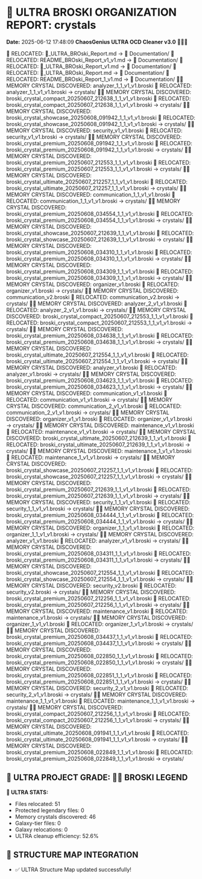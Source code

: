 # 🌌 ULTRA BROSKI ORGANIZATION REPORT: crystals
**Date:** 2025-06-12 17:48:09
**ChaosGenius ULTRA OCD Cleaner v3.0** 🧠💜🌌

📁 RELOCATED: 🌌_ULTRA_BROski_Report.md → 📝 Documentation/
📁 RELOCATED: README_BROski_Report_v1_v1.md → 📝 Documentation/
📁 RELOCATED: 🌌_ULTRA_BROski_Report_v1.md → 📝 Documentation/
📁 RELOCATED: 🌌_ULTRA_BROski_Report.md → 📝 Documentation/
📁 RELOCATED: README_BROski_Report_1_v1.md → 📝 Documentation/
💎✨ MEMORY CRYSTAL DISCOVERED: analyzer_1_1_v1_v1.broski
📁 RELOCATED: analyzer_1_1_v1_v1.broski → crystals/
💎✨ MEMORY CRYSTAL DISCOVERED: broski_crystal_compact_20250607_212638_1_1_v1_v1.broski
📁 RELOCATED: broski_crystal_compact_20250607_212638_1_1_v1_v1.broski → crystals/
💎✨ MEMORY CRYSTAL DISCOVERED: broski_crystal_showcase_20250608_091942_1_1_v1_v1.broski
📁 RELOCATED: broski_crystal_showcase_20250608_091942_1_1_v1_v1.broski → crystals/
💎✨ MEMORY CRYSTAL DISCOVERED: security_v1_v1.broski
📁 RELOCATED: security_v1_v1.broski → crystals/
💎✨ MEMORY CRYSTAL DISCOVERED: broski_crystal_premium_20250608_091942_1_1_v1_v1.broski
📁 RELOCATED: broski_crystal_premium_20250608_091942_1_1_v1_v1.broski → crystals/
💎✨ MEMORY CRYSTAL DISCOVERED: broski_crystal_premium_20250607_212553_1_1_v1_v1.broski
📁 RELOCATED: broski_crystal_premium_20250607_212553_1_1_v1_v1.broski → crystals/
💎✨ MEMORY CRYSTAL DISCOVERED: broski_crystal_ultimate_20250607_212257_1_1_v1_v1.broski
📁 RELOCATED: broski_crystal_ultimate_20250607_212257_1_1_v1_v1.broski → crystals/
💎✨ MEMORY CRYSTAL DISCOVERED: communication_1_1_v1_v1.broski
📁 RELOCATED: communication_1_1_v1_v1.broski → crystals/
💎✨ MEMORY CRYSTAL DISCOVERED: broski_crystal_premium_20250608_034554_1_1_v1_v1.broski
📁 RELOCATED: broski_crystal_premium_20250608_034554_1_1_v1_v1.broski → crystals/
💎✨ MEMORY CRYSTAL DISCOVERED: broski_crystal_showcase_20250607_212639_1_1_v1_v1.broski
📁 RELOCATED: broski_crystal_showcase_20250607_212639_1_1_v1_v1.broski → crystals/
💎✨ MEMORY CRYSTAL DISCOVERED: broski_crystal_premium_20250608_034310_1_1_v1_v1.broski
📁 RELOCATED: broski_crystal_premium_20250608_034310_1_1_v1_v1.broski → crystals/
💎✨ MEMORY CRYSTAL DISCOVERED: broski_crystal_premium_20250608_034309_1_1_v1_v1.broski
📁 RELOCATED: broski_crystal_premium_20250608_034309_1_1_v1_v1.broski → crystals/
💎✨ MEMORY CRYSTAL DISCOVERED: organizer_v1.broski
📁 RELOCATED: organizer_v1.broski → crystals/
💎✨ MEMORY CRYSTAL DISCOVERED: communication_v2.broski
📁 RELOCATED: communication_v2.broski → crystals/
💎✨ MEMORY CRYSTAL DISCOVERED: analyzer_2_v1_v1.broski
📁 RELOCATED: analyzer_2_v1_v1.broski → crystals/
💎✨ MEMORY CRYSTAL DISCOVERED: broski_crystal_compact_20250607_212553_1_1_v1_v1.broski
📁 RELOCATED: broski_crystal_compact_20250607_212553_1_1_v1_v1.broski → crystals/
💎✨ MEMORY CRYSTAL DISCOVERED: broski_crystal_premium_20250608_034638_1_1_v1_v1.broski
📁 RELOCATED: broski_crystal_premium_20250608_034638_1_1_v1_v1.broski → crystals/
💎✨ MEMORY CRYSTAL DISCOVERED: broski_crystal_ultimate_20250607_212554_1_1_v1_v1.broski
📁 RELOCATED: broski_crystal_ultimate_20250607_212554_1_1_v1_v1.broski → crystals/
💎✨ MEMORY CRYSTAL DISCOVERED: analyzer_v1.broski
📁 RELOCATED: analyzer_v1.broski → crystals/
💎✨ MEMORY CRYSTAL DISCOVERED: broski_crystal_premium_20250608_034623_1_1_v1_v1.broski
📁 RELOCATED: broski_crystal_premium_20250608_034623_1_1_v1_v1.broski → crystals/
💎✨ MEMORY CRYSTAL DISCOVERED: communication_v1_v1.broski
📁 RELOCATED: communication_v1_v1.broski → crystals/
💎✨ MEMORY CRYSTAL DISCOVERED: communication_2_v1_v1.broski
📁 RELOCATED: communication_2_v1_v1.broski → crystals/
💎✨ MEMORY CRYSTAL DISCOVERED: organizer_v1_v1.broski
📁 RELOCATED: organizer_v1_v1.broski → crystals/
💎✨ MEMORY CRYSTAL DISCOVERED: maintenance_v1_v1.broski
📁 RELOCATED: maintenance_v1_v1.broski → crystals/
💎✨ MEMORY CRYSTAL DISCOVERED: broski_crystal_ultimate_20250607_212639_1_1_v1_v1.broski
📁 RELOCATED: broski_crystal_ultimate_20250607_212639_1_1_v1_v1.broski → crystals/
💎✨ MEMORY CRYSTAL DISCOVERED: maintenance_1_v1_v1.broski
📁 RELOCATED: maintenance_1_v1_v1.broski → crystals/
💎✨ MEMORY CRYSTAL DISCOVERED: broski_crystal_showcase_20250607_212257_1_1_v1_v1.broski
📁 RELOCATED: broski_crystal_showcase_20250607_212257_1_1_v1_v1.broski → crystals/
💎✨ MEMORY CRYSTAL DISCOVERED: broski_crystal_premium_20250607_212639_1_1_v1_v1.broski
📁 RELOCATED: broski_crystal_premium_20250607_212639_1_1_v1_v1.broski → crystals/
💎✨ MEMORY CRYSTAL DISCOVERED: security_1_1_v1_v1.broski
📁 RELOCATED: security_1_1_v1_v1.broski → crystals/
💎✨ MEMORY CRYSTAL DISCOVERED: broski_crystal_premium_20250608_034444_1_1_v1_v1.broski
📁 RELOCATED: broski_crystal_premium_20250608_034444_1_1_v1_v1.broski → crystals/
💎✨ MEMORY CRYSTAL DISCOVERED: organizer_1_1_v1_v1.broski
📁 RELOCATED: organizer_1_1_v1_v1.broski → crystals/
💎✨ MEMORY CRYSTAL DISCOVERED: analyzer_v1_v1.broski
📁 RELOCATED: analyzer_v1_v1.broski → crystals/
💎✨ MEMORY CRYSTAL DISCOVERED: broski_crystal_premium_20250608_034311_1_1_v1_v1.broski
📁 RELOCATED: broski_crystal_premium_20250608_034311_1_1_v1_v1.broski → crystals/
💎✨ MEMORY CRYSTAL DISCOVERED: broski_crystal_showcase_20250607_212554_1_1_v1_v1.broski
📁 RELOCATED: broski_crystal_showcase_20250607_212554_1_1_v1_v1.broski → crystals/
💎✨ MEMORY CRYSTAL DISCOVERED: security_v2.broski
📁 RELOCATED: security_v2.broski → crystals/
💎✨ MEMORY CRYSTAL DISCOVERED: broski_crystal_premium_20250607_212256_1_1_v1_v1.broski
📁 RELOCATED: broski_crystal_premium_20250607_212256_1_1_v1_v1.broski → crystals/
💎✨ MEMORY CRYSTAL DISCOVERED: maintenance_v1.broski
📁 RELOCATED: maintenance_v1.broski → crystals/
💎✨ MEMORY CRYSTAL DISCOVERED: organizer_1_v1_v1.broski
📁 RELOCATED: organizer_1_v1_v1.broski → crystals/
💎✨ MEMORY CRYSTAL DISCOVERED: broski_crystal_premium_20250608_034437_1_1_v1_v1.broski
📁 RELOCATED: broski_crystal_premium_20250608_034437_1_1_v1_v1.broski → crystals/
💎✨ MEMORY CRYSTAL DISCOVERED: broski_crystal_premium_20250608_022850_1_1_v1_v1.broski
📁 RELOCATED: broski_crystal_premium_20250608_022850_1_1_v1_v1.broski → crystals/
💎✨ MEMORY CRYSTAL DISCOVERED: broski_crystal_premium_20250608_022851_1_1_v1_v1.broski
📁 RELOCATED: broski_crystal_premium_20250608_022851_1_1_v1_v1.broski → crystals/
💎✨ MEMORY CRYSTAL DISCOVERED: security_2_v1_v1.broski
📁 RELOCATED: security_2_v1_v1.broski → crystals/
💎✨ MEMORY CRYSTAL DISCOVERED: maintenance_1_1_v1_v1.broski
📁 RELOCATED: maintenance_1_1_v1_v1.broski → crystals/
💎✨ MEMORY CRYSTAL DISCOVERED: broski_crystal_compact_20250607_212256_1_1_v1_v1.broski
📁 RELOCATED: broski_crystal_compact_20250607_212256_1_1_v1_v1.broski → crystals/
💎✨ MEMORY CRYSTAL DISCOVERED: broski_crystal_ultimate_20250608_091941_1_1_v1_v1.broski
📁 RELOCATED: broski_crystal_ultimate_20250608_091941_1_1_v1_v1.broski → crystals/
💎✨ MEMORY CRYSTAL DISCOVERED: broski_crystal_premium_20250608_022849_1_1_v1_v1.broski
📁 RELOCATED: broski_crystal_premium_20250608_022849_1_1_v1_v1.broski → crystals/

## 🌌 ULTRA PROJECT GRADE: 🧠💎 BROSKI LEGEND
**🧠 ULTRA STATS:**
- Files relocated: 51
- Protected legendary files: 0
- Memory crystals discovered: 46
- Galaxy-tier files: 0
- Galaxy relocations: 0
- ULTRA cleanup efficiency: 52.6%

## 🔄 STRUCTURE MAP INTEGRATION
- ✅ ULTRA Structure Map updated successfully!